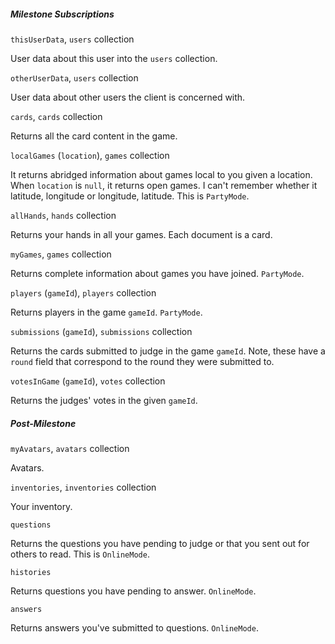 ##### Milestone Subscriptions

`thisUserData`, `users` collection

User data about this user into the `users` collection.

`otherUserData`, `users` collection

User data about other users the client is concerned with.

`cards`, `cards` collection

Returns all the card content in the game.

`localGames` (`location`), `games` collection

It returns abridged information about games local to you given a location. When `location` is `null`, it returns open games. I can't remember whether it latitude, longitude or longitude, latitude. This is `PartyMode`.

`allHands`, `hands` collection

Returns your hands in all your games. Each document is a card.

`myGames`, `games` collection

Returns complete information about games you have joined. `PartyMode`.

`players` (`gameId`), `players` collection

Returns players in the game `gameId`. `PartyMode`.

`submissions` (`gameId`), `submissions` collection

Returns the cards submitted to judge in the game `gameId`. Note, these have a `round` field that correspond to the round they were submitted to.

`votesInGame` (`gameId`), `votes` collection

Returns the judges' votes in the given `gameId`.

##### Post-Milestone

`myAvatars`, `avatars` collection

Avatars.

`inventories`, `inventories` collection

Your inventory.

`questions`

Returns the questions you have pending to judge or that you sent out for others to read. This is `OnlineMode`.

`histories`

Returns questions you have pending to answer. `OnlineMode`.

`answers`

Returns answers you've submitted to questions. `OnlineMode`.